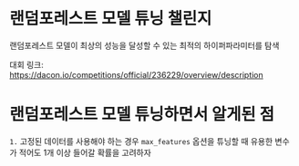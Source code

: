 # 랜덤포레스트 모델 튜닝 챌린지

랜덤포레스트 모델이 최상의 성능을 달성할 수 있는 최적의 하이퍼파라미터를 탐색

대회 링크: https://dacon.io/competitions/official/236229/overview/description

# 랜덤포레스트 모델 튜닝하면서 알게된 점

`1.`  고정된 데이터를 사용해야 하는 경우 `max_features` 옵션을 튜닝할 때 유용한 변수가 적어도 1개 이상 들어갈 확률을 고려하자
